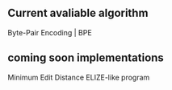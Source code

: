 ## Current avaliable algorithm
Byte-Pair Encoding | BPE 

## coming soon implementations
Minimum Edit Distance
ELIZE-like program

